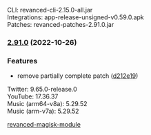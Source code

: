 CLI: revanced-cli-2.15.0-all.jar  
Integrations: app-release-unsigned-v0.59.0.apk  
Patches: revanced-patches-2.91.0.jar  
### [2.91.0](https://github.com/revanced/revanced-patches/compare/v2.90.0...v2.91.0) (2022-10-26)
### Features
* remove partially complete patch ([d212e19](https://github.com/revanced/revanced-patches/commit/d212e19c3276c2ba6550f03dfd9bba47b7773524))

  
Twitter: 9.65.0-release.0  
YouTube: 17.36.37  
Music (arm64-v8a): 5.29.52  
Music (arm-v7a): 5.29.52  

[revanced-magisk-module](https://github.com/j-hc/revanced-magisk-module)  
